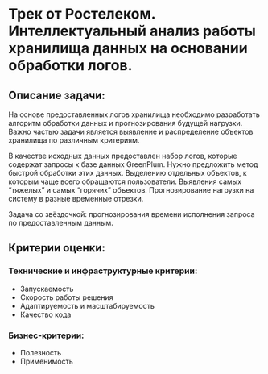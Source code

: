 # Трек от Ростелеком. Интеллектуальный анализ работы хранилища данных на основании обработки логов.
## Описание задачи:
На основе предоставленных логов хранилища необходимо разработать алгоритм обработки данных и прогнозирования будущей нагрузки. Важно частью задачи является выявление и распределение объектов хранилища по различным критериям.

 В качестве исходных данных предоставлен набор логов, которые содержат запросы к базе данных GreenPlum. Нужно предложить метод быстрой обработки этих данных. Выделению отдельных объектов, к которым чаще всего обращаются пользователи. Выявления самых “тяжелыx” и самых “горячих” объектов. Прогнозирование нагрузки на систему в разные временные отрезки.

Задача со звёздочкой: прогнозирования времени исполнения запроса по предоставленным данным. 

## Критерии оценки: 
### Технические и инфраструктурные критерии: 
- Запускаемость
- Скорость работы решения
- Адаптируемость и масштабируемость
- Качество кода
### Бизнес-критерии:
- Полезность 
- Применимость 
